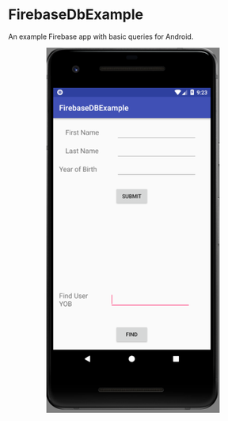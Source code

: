 # FirebaseDbExample

An example Firebase app with basic queries for Android.


<p align="center">
  <img src="./mainscreen.PNG" width="350"/>  
    </p>
